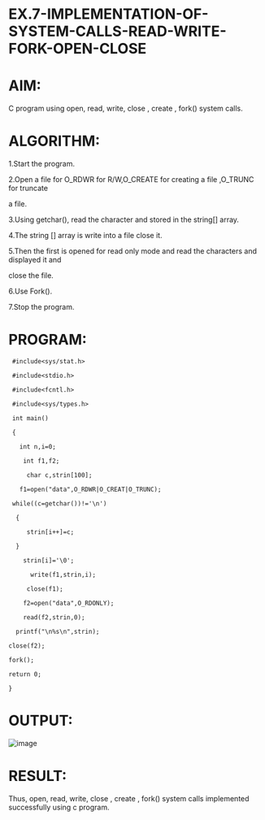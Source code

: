 # EX.7-IMPLEMENTATION-OF-SYSTEM-CALLS-READ-WRITE-FORK-OPEN-CLOSE

# AIM:

C program using open, read, write, close , create , fork() system calls.

# ALGORITHM:

1.Start the program.

2.Open a file for O_RDWR for R/W,O_CREATE for creating a file ,O_TRUNC for truncate

a file.

3.Using getchar(), read the character and stored in the string[] array.

4.The string [] array is write into a file close it.

5.Then the first is opened for read only mode and read the characters and displayed it and

close the file.

6.Use Fork().

7.Stop the program.

# PROGRAM:
```
 #include<sys/stat.h>

 #include<stdio.h>

 #include<fcntl.h>

 #include<sys/types.h>

 int main()

 {

   int n,i=0;

    int f1,f2;

     char c,strin[100];

   f1=open("data",O_RDWR|O_CREAT|O_TRUNC);

 while((c=getchar())!='\n')

  {

     strin[i++]=c;

  }

    strin[i]='\0';

      write(f1,strin,i);

     close(f1);

    f2=open("data",O_RDONLY);

    read(f2,strin,0);

  printf("\n%s\n",strin);

close(f2);

fork();

return 0;

}
```
# OUTPUT:

![image](https://github.com/POKALAGURAVAIAH8121/EX.7-IMPLEMENTATION-OF-SYSTEM-CALLS-READ-WRITE-FORK-OPEN-CLOSE/assets/128034765/9a053dc7-a85f-4c5a-8fc6-481f324960e9)

# RESULT:

Thus, open, read, write, close , create , fork() system calls implemented successfully using c program.
